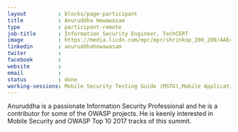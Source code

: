 ```yaml
---
layout          : blocks/page-participant
title           : Anuruddha Hewawasam
type            : participant-remote
job-title       : Information Security Engineer, TechCERT
image           : https://media.licdn.com/mpr/mpr/shrinknp_200_200/AAEAAQAAAAAAAAfhAAAAJDhhNDM2NWU4LWI0MGMtNGNiOS04YjYwLTc4MzI3MjE4NDg3Zg.jpg
linkedin        : anuruddhahewawasam
twiter          :
facebook        :
website         :
email           :
status          : done
working-sessions: Mobile Security Testing Guide (MSTG),Mobile Application Security Verification Standard (MASVS),Application Security Verification Standard,Implications of OWASP Top 10 2017,Security Book Club,OWASP Risk Rating Management Project, Data Behind OWASP TOP 10 2017, Reverse Engineering APK's with BYTECODEVIEWER, OWASP Bug Bounty, Writing Security Tests, ZAP, Ransomeware Playbook
---
```


Anuruddha is a passionate Information Security Professional and he is a contributor for some of the OWASP projects. He is keenly  interested in Mobile Security and OWASP Top 10 2017 tracks of this summit.
